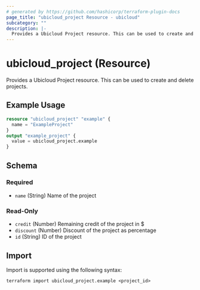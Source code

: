 ```yaml
---
# generated by https://github.com/hashicorp/terraform-plugin-docs
page_title: "ubicloud_project Resource - ubicloud"
subcategory: ""
description: |-
  Provides a Ubicloud Project resource. This can be used to create and delete projects.
---
```


# ubicloud_project (Resource)

Provides a Ubicloud Project resource. This can be used to create and delete projects.

## Example Usage

```terraform
resource "ubicloud_project" "example" {
  name = "ExampleProject"
}
output "example_project" {
  value = ubicloud_project.example
}
```

<!-- schema generated by tfplugindocs -->
## Schema

### Required

- `name` (String) Name of the project

### Read-Only

- `credit` (Number) Remaining credit of the project in $
- `discount` (Number) Discount of the project as percentage
- `id` (String) ID of the project

## Import

Import is supported using the following syntax:

```shell
terraform import ubicloud_project.example <project_id>
```
